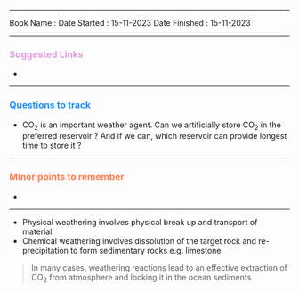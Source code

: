 

<hr>

Book Name : 
Date Started : 15-11-2023
Date Finished : 15-11-2023

<hr>

### <span  style = "color:Plum">Suggested Links </span>
+ 

<hr>


### <span  style = "color:dodgerblue">Questions to track </span>
+ $\text{CO}_2$ is an important weather agent. Can we artificially store $\text{CO}_2$  in the preferred reservoir ? And if we can, which reservoir can provide longest time  to store it ?


<hr>

### <span  style = "color:Coral">Minor points to remember </span>
+ 

<hr>

+ Physical weathering involves physical break up and transport of material.
+ Chemical weathering involves dissolution of the target rock and re-precipitation to form sedimentary rocks e.g. limestone

> In many cases, weathering reactions lead to an effective extraction of $\text{CO}_2$  from atmosphere and locking it in the ocean sediments 

